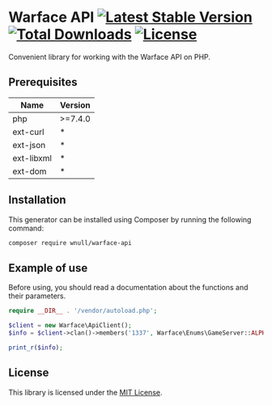 # Warface API [![Latest Stable Version](https://poser.pugx.org/wnull/warface-api/v)](//packagist.org/packages/wnull/warface-api) [![Total Downloads](https://poser.pugx.org/wnull/warface-api/downloads)](//packagist.org/packages/wnull/warface-api) [![License](https://poser.pugx.org/wnull/warface-api/license)](//packagist.org/packages/wnull/warface-api)

Convenient library for working with the Warface API on PHP.

## Prerequisites

| Name       | Version  |
|  ---       |   ---    |
| php        | \>=7.4.0 |
| ext-curl   |    *     |
| ext-json   |    *     |
| ext-libxml |    *     |
| ext-dom    |    *     |

## Installation

This generator can be installed using Composer by running the following command:

```sh
composer require wnull/warface-api
```

## Example of use

Before using, you should read a documentation about the functions and their parameters. 

```php
require __DIR__ . '/vendor/autoload.php';

$client = new Warface\ApiClient();
$info = $client->clan()->members('1337', Warface\Enums\GameServer::ALPHA);

print_r($info);
```

## License

This library is licensed under the [MIT License](https://github.com/wnull/warface-api/blob/master/LICENSE).
